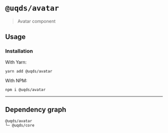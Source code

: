 # `@uqds/avatar`

> Avatar component

## Usage

### Installation

With Yarn:

```shell
yarn add @uqds/avatar
```

With NPM:

```shell
npm i @uqds/avatar
```

---

## Dependency graph

```shell
@uqds/avatar
└─ @uqds/core
```
